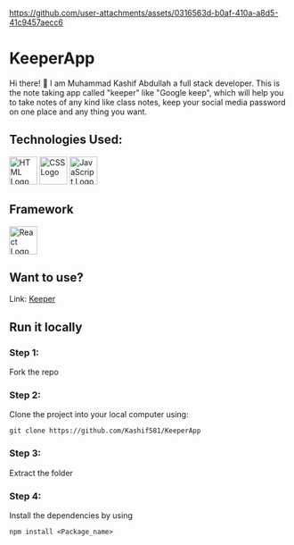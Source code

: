 

https://github.com/user-attachments/assets/0316563d-b0af-410a-a8d5-41c9457aecc6

# KeeperApp
Hi there! 👋 I am Muhammad Kashif Abdullah a full stack developer. This is the note taking app called "keeper" like "Google keep", which will help you to take notes of any kind like class notes, keep your social media password on one place and any thing you want. 


## Technologies Used:

<img src="https://cdn.jsdelivr.net/gh/devicons/devicon/icons/html5/html5-original.svg" alt="HTML Logo" width="50" height="50"> <img src="https://cdn.jsdelivr.net/gh/devicons/devicon/icons/css3/css3-original.svg" alt="CSS Logo" width="50" height="50"> <img src="https://cdn.jsdelivr.net/gh/devicons/devicon/icons/javascript/javascript-original.svg" alt="JavaScript Logo" width="50" height="50">

## Framework
<img src="https://cdn.jsdelivr.net/gh/devicons/devicon/icons/react/react-original.svg" alt="React Logo" width="50" height="50">



## Want to use?
Link: [Keeper](https://lf762q.csb.app/)

## Run it locally

### Step 1:
Fork the repo

### Step 2:
Clone the project into your local computer using:
```
git clone https://github.com/Kashif581/KeeperApp

```


### Step 3:
Extract the folder

### Step 4:
Install the dependencies by using 
```
npm install <Package_name>

``` 
